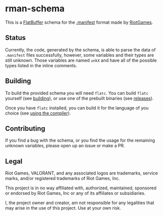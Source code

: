 # rman-schema

This is a [FlatBuffer][flatbuffers] schema for the [.manifest][manifest] format made by
[RiotGames][riot-games].

## Status

Currently, the code, generated by the schema, is able to parse the data of `.manifest` files
successfully, however, some variables and their types are still unknown. Those variables are
named `unkX` and have all of the possible types listed in the inline comments.

## Building

To build the provided schema you will need `flatc`. You can build `flatc` yourself (see
[building][flatbuffers-guide-building]), or use one of the prebuilt binaries (see
[releases][flatbuffers-releases]).

Once you have `flatc` installed, you can build it for the language of you choice (see
[using the compiler][flatbuffers-guide-using-schema-compiler]).

## Contributing

If you find a bug with the schema, or you find the usage for the remaining unknown variables,
please open up an issue or make a PR.

## Legal

Riot Games, VALORANT, and any associated logos are trademarks, service marks, and/or registered trademarks of Riot Games, Inc.

This project is in no way affiliated with, authorized, maintained, sponsored or endorsed by Riot Games, Inc or any of its affiliates or subsidiaries.

I, the project owner and creator, am not responsible for any legalities that may arise in the use of this project. Use at your own risk.


[flatbuffers]: https://github.com/google/flatbuffers
[flatbuffers-guide-building]: https://google.github.io/flatbuffers/flatbuffers_guide_building.html
[flatbuffers-guide-using-schema-compiler]: https://google.github.io/flatbuffers/flatbuffers_guide_using_schema_compiler.html
[flatbuffers-releases]: https://github.com/google/flatbuffers/releases
[manifest]: https://technology.riotgames.com/news/supercharging-data-delivery-new-league-patcher
[riot-games]: https://www.riotgames.com
